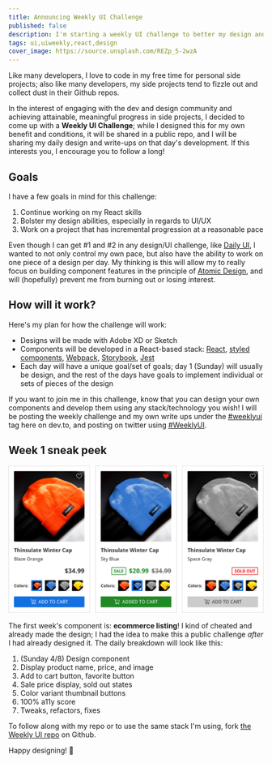 ```yaml
---
title: Announcing Weekly UI Challenge
published: false
description: I'm starting a weekly UI challenge to better my design and development skills. Come join me!
tags: ui,uiweekly,react,design
cover_image: https://source.unsplash.com/REZp_5-2wzA
---
```


<!-- <small>Image credit: <a href="https://unsplash.com/@leonelfdez" target"_blank" rel="noopener noreferrer">@leonelfdez</a> on <a href="https://unsplash.com" target"_blank" rel="noopener noreferrer">Unsplash</a></small> -->

Like many developers, I love to code in my free time for personal side projects; also like many developers, my side projects tend to fizzle out and collect dust in their Github repos.

In the interest of engaging with the dev and design community and achieving attainable, meaningful progress in side projects, I decided to come up with a **Weekly UI Challenge**; while I designed this for my own benefit and conditions, it will be shared in a public repo, and I will be sharing my daily design and write-ups on that day's development. If this interests you, I encourage you to follow a long!

## Goals

I have a few goals in mind for this challenge:

1. Continue working on my React skills
2. Bolster my design abilities, especially in regards to UI/UX
3. Work on a project that has incremental progression at a reasonable pace

Even though I can get #1 and #2 in any design/UI challenge, like [Daily UI](http://www.dailyui.co/), I wanted to not only control my own pace, but also have the ability to work on one piece of a design per day. My thinking is this will allow my to really focus on building component features in the principle of [Atomic Design](http://bradfrost.com/blog/post/atomic-web-design/), and will (hopefully) prevent me from burning out or losing interest.

## How will it work?

Here's my plan for how the challenge will work:

- Designs will be made with Adobe XD or Sketch
- Components will be developed in a React-based stack: [React](https://reactjs.org/), [styled components](https://styled-components.com), [Webpack](https://webpack.js.org/), [Storybook](https://storybook.js.org/), [Jest](https://facebook.github.io/jest/)
- Each day will have a unique goal/set of goals; day 1 (Sunday) will usually be design, and the rest of the days have goals to implement individual or sets of pieces of the design

If you want to join me in this challenge, know that you can design your own components and develop them using any stack/technology you wish! I will be posting the weekly challenge and my own write ups under the [#weeklyui](https://dev.to/t/weeklyui) tag here on dev.to, and posting on twitter using [#WeeklyUI](https://twitter.com/hashtag/WeeklyUI).

## Week 1 sneak peek

![ecommerce listing component with different states of pricing, availability, and product color](https://raw.githubusercontent.com/geoffdavis92/weekly-ui/master/assets/ecommerce-listing/ecommerce-listing-design@2x.png)

The first week's component is: **ecommerce listing**! I kind of cheated and already made the design; I had the idea to make this a public challenge *after* I had already designed it. The daily breakdown will look like this:

1. (Sunday 4/8) Design component
2. Display product name, price, and image
3. Add to cart button, favorite button
4. Sale price display, sold out states
5. Color variant thumbnail buttons
6. 100% a11y score
7. Tweaks, refactors, fixes

To follow along with my repo or to use the same stack I'm using, fork [the Weekly UI repo](https://github.com/geoffdavis92/weekly-ui) on Github.

Happy designing! 🎉
